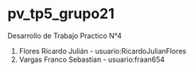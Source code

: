 # pv_tp5_grupo21

Desarrollo de Trabajo Practico N°4

1. Flores Ricardo Julián - usuario:RicardoJulianFlores
2. Vargas Franco Sebastian - usuario:fraan654